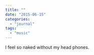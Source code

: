 ```yaml
---
title: ""
date: "2015-06-15"
categories: 
  - "journal"
tags: 
  - "music"
---
```


I feel so naked without my head phones.
